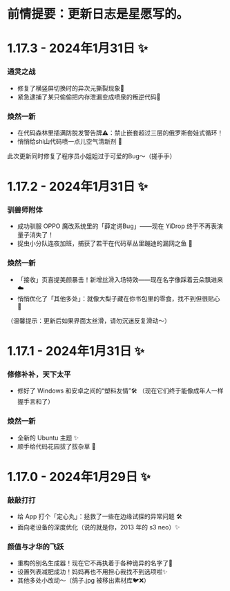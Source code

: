 # 前情提要：更新日志是星愿写的。  

# **1.17.3 - 2024年1月31日** ✨

### **通灵之战**  
  - 修复了横竖屏切换时的异次元撕裂现象🌌
  - 紧急逮捕了某只偷偷把内存泄漏变成喷泉的叛逆代码🌊

### **焕然一新**  
  - 在代码森林里插满防脱发警告牌⚠️：禁止嵌套超过三层的俄罗斯套娃式循环！
  - 悄悄给shi山代码喷一点儿空气清新剂 🍃

此次更新同时修复了程序员小姐姐过于可爱的Bug～（搓手手）

# **1.17.2 - 2024年1月31日** ✨

### **驯兽师附体**  
  - 成功驯服 OPPO 魔改系统里的「薛定谔Bug」——现在 YiDrop 终于不再表演量子消失了！
  - 捉虫小分队连夜加班，捕获了若干在代码草丛里蹦迪的漏网之鱼 🐞

### **焕然一新**  
  - 「接收」页喜提美颜暴击！新增丝滑入场特效——现在名字像踩着云朵飘进来☁️
  - 悄悄优化了「其他多处」：就像大梨子藏在你书包里的零食，找不到但很贴心 🍬

（温馨提示：更新后如果界面太丝滑，请勿沉迷反复滑动～）

# **1.17.1 - 2024年1月31日** ✨

### **修修补补，天下太平**
  - 修好了 Windows 和安卓之间的“塑料友情”🛠️
    （现在它们终于能像成年人一样握手言和了）

### **焕然一新**  
  - 全新的 Ubuntu 主题 ✨  
  - 顺手给代码花园拔了拔杂草 🌱

# **1.17.0 - 2024年1月29日** ✨

### **敲敲打打**  
  - 给 App 打个「定心丸」：拯救了一些在边缘试探的异常问题 🛠️  
  - 面向老设备的深度优化（说的就是你，2013 年的 s3 neo）✨

### **颜值与才华的飞跃**  
  - 重构的别名生成器！现在它不再执着于各种诡异的名字了🎨  
  - 设置列表减肥成功！妈妈再也不用担心我找不到选项啦✨  
  - 其他多处小改动～（鸽子.jpg 被移出素材库🐦❌）
